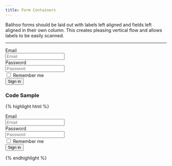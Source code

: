 ```yaml
---
title: Form Containers
---
```


Balihoo forms should be laid out with labels left aligned and fields left aligned in their own column. This creates pleasing vertical flow and allows labels to be easily scanned.

**********

<form class="form-horizontal bh--form-example">
  <div class="form-group">
    <label for="inputEmail3" class="col-sm-2 control-label">Email</label>
    <div class="col-sm-8">
      <input type="email" class="form-control" id="inputEmail3" placeholder="Email">
    </div>
  </div>
  <div class="form-group">
    <label for="inputPassword3" class="col-sm-2 control-label">Password</label>
    <div class="col-sm-8">
      <input type="password" class="form-control" id="inputPassword3" placeholder="Password">
    </div>
  </div>
  <div class="form-group">
    <div class="col-sm-offset-2 col-sm-8">
      <div class="checkbox">
        <label>
          <input type="checkbox"> Remember me
        </label>
      </div>
    </div>
  </div>
  <div class="form-group">
    <div class="col-sm-offset-2 col-sm-8">
      <button type="submit" class="btn btn-default">Sign in</button>
    </div>
  </div>
</form>

### Code Sample

{% highlight html %}
<!-- The form tag is given a class of 'form-horizontal' for the left aligned layout. -->
<form class="form-horizontal">
  <!-- A field and all related tags and content are wrapped in a form group element. -->
  <div class="form-group">
    <!-- Labels and field are set using bootstrap grid classes such as col-sm-2.  -->
    <label for="inputEmail3" class="col-sm-2 control-label">Email</label>
    <div class="col-sm-8">
      <input type="email" class="form-control" id="inputEmail3" placeholder="Email">
    </div>
  </div>
  <div class="form-group">
    <label for="inputPassword3" class="col-sm-2 control-label">Password</label>
    <div class="col-sm-8">
      <input type="password" class="form-control" id="inputPassword3" placeholder="Password">
    </div>
  </div>
  <div class="form-group">
    <!-- Fields with no label use an offset so that they align with the other fields. -->
    <div class="col-sm-offset-2 col-sm-8">
      <div class="checkbox">
        <label>
          <input type="checkbox"> Remember me
        </label>
      </div>
    </div>
  </div>
  <div class="form-group">
    <div class="col-sm-offset-2 col-sm-8">
      <button type="submit" class="btn btn-default">Sign in</button>
    </div>
  </div>
</form>
{% endhighlight %}
